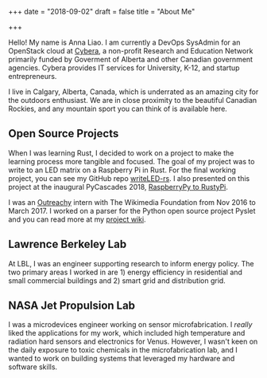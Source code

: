 +++
date = "2018-09-02"
draft = false
title = "About Me"

+++

Hello! My name is Anna Liao. I am currently a DevOps SysAdmin for an OpenStack cloud at [Cybera](http://www.cybera.ca/), a non-profit Research and Education Network primarily funded by Goverment of Alberta and other Canadian government agencies. Cybera provides IT services for University, K-12, and startup entrepreneurs.

I live in Calgary, Alberta, Canada, which is underrated as an amazing city for the outdoors enthusiast. We are in close proximity to the beautiful Canadian Rockies, and any mountain sport you can think of is available here.

## Open Source Projects

When I was learning Rust, I decided to work on a project to make the learning process more tangible and focused. The goal of my project was to write to an LED matrix on a Raspberry Pi in Rust. For the final working project, you can see my GitHub repo [writeLED-rs](https://github.com/anna-liao/writeLED-rs). I also presented on this project at the inaugural PyCascades 2018, [RaspberryPy to RustyPi](https://www.slideshare.net/secret/lUQ7YxnKo6C8Od).

I was an [Outreachy](https://www.outreachy.org/) intern with The Wikimedia Foundation from Nov 2016 to March 2017. I worked on a parser for the Python open source project Pyslet and you can read more at my [project wiki](https://github.com/anna-liao/pyslet/wiki).

## Lawrence Berkeley Lab

At LBL, I was an engineer supporting research to inform energy policy. The two primary areas I worked in are 1) energy efficiency in residential and small commercial buildings and 2) smart grid and distribution grid.

## NASA Jet Propulsion Lab

I was a microdevices engineer working on sensor microfabrication. I _really_ liked the applications for my work, which included high temperature and radiation hard sensors and electronics for Venus. However, I wasn't keen on the daily exposure to toxic chemicals in the microfabrication lab, and I wanted to work on building systems that leveraged my hardware and software skills.
